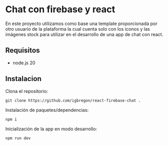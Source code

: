 # Chat con firebase y react
En este proyecto utilizamos como base una template proporcionada por otro usuario de la plataforma la cual cuenta solo con los iconos y las imágenes stock para utilizar en el desarrollo de una app de chat con react.

## Requisitos
- node.js 20

## Instalacion

Clona el repositorio:

```
git clone https://github.com/igbregon/react-firebase-chat .

```
Instalación de paquetes/dependencias: 

```
npm i
```

Inicialización de la app en modo desarrollo:

```
npm run dev
```